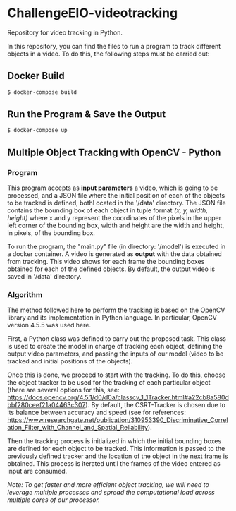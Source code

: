 # ChallengeEIO-videotracking
Repository for video tracking in Python.

In this repository, you can find the files to run a program to track different objects in a video. To do this, the following steps must be carried out:

## Docker Build
```sh
$ docker-compose build
```

## Run the Program & Save the Output
```sh
$ docker-compose up
```

## Multiple Object Tracking with OpenCV - Python

### Program

This program accepts as **input parameters** a video, which is going to be processed, and a JSON file where the initial position of each of the objects to be tracked is defined, bothl ocated in the '/data' directory. The JSON file contains the bounding box of each object in tuple format *(x, y, width, height)* where x and y represent the coordinates of the pixels in the upper left corner of the bounding box, width and height are the width and height, in pixels, of the bounding box.

To run the program, the "main.py" file (in directory: '/model') is executed in a docker container. A video is generated as **output** with the data obtained from tracking. This video shows for each frame the bounding boxes obtained for each of the defined objects. By default, the output video is saved in '/data' directory.

### Algorithm

The method followed here to perform the tracking is based on the OpenCV library and its implementation in Python language. In particular, OpenCV version 4.5.5 was used here.

First, a Python class was defined to carry out the proposed task. This class is used to create the model in charge of tracking each object, defining the output video parameters, and passing the inputs of our model (video to be tracked and initial positions of the objects).

Once this is done, we proceed to start with the tracking. To do this, choose the object tracker to be used for the tracking of each particular object (there are several options for this, see: https://docs.opencv.org/4.5.1/d0/d0a/classcv_1_1Tracker.html#a22cb8a580dbbf280ceef21a04463c307). By default, the CSRT-Tracker is chosen due to its balance between accuracy and speed (see for references: https://www.researchgate.net/publication/310953390_Discriminative_Correlation_Filter_with_Channel_and_Spatial_Reliability). 

Then the tracking process is initialized in which the initial bounding boxes are defined for each object to be tracked. This information is passed to the previously defined tracker and the location of the object in the next frame is obtained. This process is iterated until the frames of the video entered as input are consumed.

*Note: To get faster and more efficient object tracking, we will need to leverage multiple processes and spread the computational load across 
multiple cores of our processor.*
